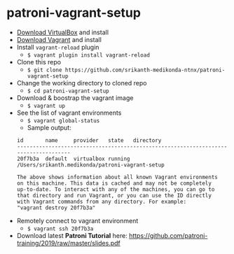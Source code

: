 # patroni-vagrant-setup
- [Download VirtualBox](https://www.virtualbox.org/wiki/Downloads) and install
- [Download Vagrant](https://www.vagrantup.com/downloads.html) and install
- Install `vagrant-reload` plugin
  - ```$ vagrant plugin install vagrant-reload```
- Clone this repo
  - ```$ git clone https://github.com/srikanth-medikonda-ntnx/patroni-vagrant-setup```
- Change the working directory to cloned repo
  - ```$ cd patroni-vagrant-setup```
- Download & boostrap the vagrant image
  - ```$ vagrant up```
- See the list of vagrant environments
  - ```$ vagrant global-status```
  - Sample output:
  ```
  id       name     provider   state   directory
  ------------------------------------------------------------------------------------
  20f7b3a  default  virtualbox running /Users/srikanth.medikonda/patroni-vagrant-setup

  The above shows information about all known Vagrant environments
  on this machine. This data is cached and may not be completely
  up-to-date. To interact with any of the machines, you can go to
  that directory and run Vagrant, or you can use the ID directly
  with Vagrant commands from any directory. For example:
  "vagrant destroy 20f7b3a"
  ```
- Remotely connect to vagrant environment
  - ```$ vagrant ssh 20f7b3a```
- Download latest **Patroni Tutorial** here: https://github.com/patroni-training/2019/raw/master/slides.pdf
